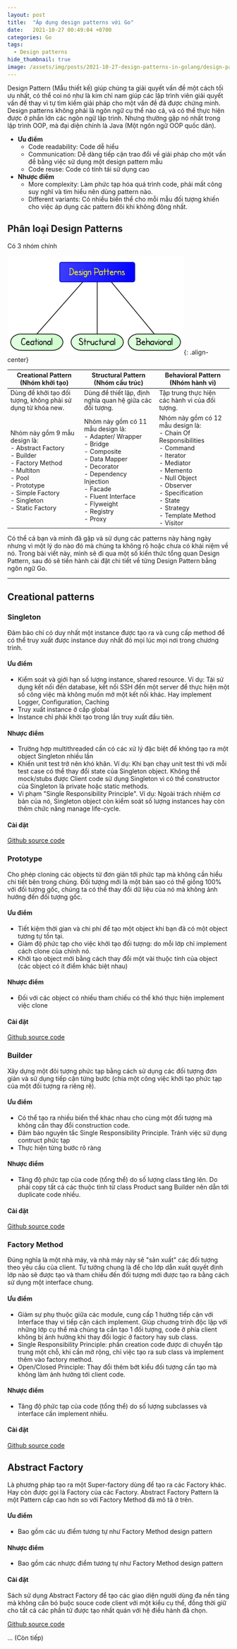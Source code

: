 ```yaml
---
layout: post
title:  "Áp dụng design patterns với Go"
date:   2021-10-27 00:49:04 +0700
categories: Go
tags:
  - Design patterns
hide_thumbnail: true
image: /assets/img/posts/2021-10-27-design-patterns-in-golang/design-patterns.png
---
```


Design Pattern (Mẫu thiết kế) giúp chúng ta giải quyết vấn đề một cách tối ưu nhất, có thể coi nó như là kim chỉ nam giúp các lập trình viên giải quyết vấn đề thay vì tự tìm kiếm giải pháp cho một vấn đề đã được chứng minh. Design patterns không phải là ngôn ngữ cụ thể nào cả, và có thể thực hiện được ở phần lớn các ngôn ngữ lập trình. Nhưng thường gặp nó nhất trong lập trình OOP, mà đại diện chính là Java (Một ngôn ngữ OOP quốc dân).

- **Ưu điểm**
  - Code readability: Code dễ hiểu
  - Communication: Dễ dàng tiếp cận trao đổi về giải pháp cho một vấn đề bằng việc sử dụng một design pattern mẫu
  - Code reuse: Code có tính tái sử dụng cao
- **Nhược điểm**
  - More complexity: Làm phức tạp hóa quá trình code, phải mất công suy nghĩ và tìm hiểu nên dùng pattern nào.
  - Different variants: Có nhiều biến thể cho mỗi mẫu đối tượng khiến cho việc áp dụng các pattern đôi khi không đông nhất.

## Phân loại Design Patterns

Có 3 nhóm chính

![](/assets/img/posts/2021-10-27-design-patterns-in-golang/design-patterns-categories.png){: .align-center}

| **Creational Pattern<br>(Nhóm khởi tạo)** | **Structural Pattern<br>(Nhóm cấu trúc)** | **Behavioral Pattern<br>(Nhóm hành vi)** |
|---|---|---|
| Dùng để khởi tạo đối tượng, không phải sử dụng từ khóa new. | Dùng để thiết lập, định nghĩa quan hệ giữa các đối tượng. | Tập trung thực hiện các hành vi của đối tượng. |
| Nhóm này gồm 9 mẫu design là:<br>- Abstract Factory<br>- Builder<br>- Factory Method<br>- Multiton<br>- Pool<br>- Prototype<br>- Simple Factory<br>- Singleton<br>- Static Factory | Nhóm này gồm có 11 mẫu design là:<br>- Adapter/ Wrapper<br>- Bridge<br>- Composite<br>- Data Mapper<br>- Decorator<br>- Dependency Injection<br>- Facade<br>- Fluent Interface<br>- Flyweight<br>- Registry<br>- Proxy | Nhóm này gồm có 12 mẫu design là:<br>- Chain Of Responsibilities<br>- Command<br>- Iterator<br>- Mediator<br>- Memento<br>- Null Object<br>- Observer<br>- Specification<br>- State<br>- Strategy<br>- Template Method<br>- Visitor |

Có thể cả bạn và mình đã gặp và sử dụng các patterns này hàng ngày nhưng vì một lý do nào đó mà chúng ta không rõ hoặc chưa có khái niệm về nó. Trong bài viết này, mình sẽ đi qua một số kiến thức tổng quan Design Pattern, sau đó sẽ tiến hành cài đặt chi tiết về từng Design Pattern bằng ngôn ngữ Go.

---
## Creational patterns

### Singleton

Đảm bảo chỉ có duy nhất một instance được tạo ra và cung cấp method để có thể truy xuất được instance duy nhất đó mọi lúc mọi nơi trong chương trình.

#### Ưu điểm
- Kiểm soát và giới hạn số lượng instance, shared resource. Ví dụ: Tái sử dụng kết nối đến database, kết nối SSH đến một server để thực hiện một số công việc mà không muốn mở một kết nối khác. Hay implement Logger, Configuration, Caching
- Truy xuất instance ở cấp global
- Instance chỉ phải khởi tạo trong lần truy xuất đầu tiên.

#### Nhược điểm
- Trường hợp multithreaded cần có các xử lý đặc biệt để không tạo ra một object Singleton nhiều lần
- Khiến unit test trở nên khó khăn. Ví dụ: Khi bạn chạy unit test thì với mỗi test case có thể thay đổi state của Singleton object. Không thể mock/stubs được Client code sử dụng Singleton vì có thể constructor của Singleton là private hoặc static methods.
- Vi phạm "Single Responsibility Principle". Ví dụ: Ngoài trách nhiệm cơ bản của nó, Singleton object còn kiểm soát số lượng instances hay còn thêm chức năng manage life-cycle.

#### Cài đặt

[Github source code](https://github.com/euclid1990/design-patterns-in-go/tree/main/creational_pattern/singleton)

### Prototype

Cho phép cloning các objects từ đơn giản tới phức tạp mà không cần hiểu chi tiết bên trong chúng. Đối tượng mới là một bản sao có thể giống 100% với đối tượng gốc, chúng ta có thể thay đổi dữ liệu của nó mà không ảnh hưởng đến đối tượng gốc.

#### Ưu điểm
- Tiết kiệm thời gian và chi phí để tạo một object khi bạn đã có một object tương tự tồn tại.
- Giảm độ phức tạp cho việc khởi tạo đối tượng: do mỗi lớp chỉ implement cách clone của chính nó.
- Khởi tạo object mới bằng cách thay đổi một vài thuộc tính của object (các object có ít điểm khác biệt nhau)

#### Nhược điểm
- Đối với các object có nhiều tham chiếu có thể khó thực hiện implement việc clone

#### Cài đặt

[Github source code](https://github.com/euclid1990/design-patterns-in-go/tree/main/creational_pattern/prototype)

### Builder

Xây dựng một đôi tượng phức tạp bằng cách sử dụng các đối tượng đơn giản và sử dụng tiếp cận từng bước (chia một công việc khởi tạo phức tạp của một đối tượng ra riêng rẽ).

#### Ưu điểm
- Có thể tạo ra nhiều biến thể khác nhau cho cùng một đối tượng mà không cần thay đổi construction code.
- Đảm bảo nguyên tắc Single Responsibility Principle. Tránh việc sử dụng contruct phức tạp
- Thực hiện từng bước rõ ràng

#### Nhược điểm
- Tăng độ phức tạp của code (tổng thể) do số lượng class tăng lên. Do phải copy tất cả các thuộc tình từ class Product sang Builder nên dẫn tới duplicate code nhiều.


#### Cài đặt
[Github source code](https://github.com/euclid1990/design-patterns-in-go/tree/main/creational_pattern/builder)

### Factory Method

Đúng nghĩa là một nhà máy, và nhà máy này sẽ "sản xuất" các đối tượng theo yêu cầu của client. Tư tưởng chung là để cho lớp dẫn xuất quyết định lớp nào sẽ được tạo và tham chiếu đến đối tượng mới được tạo ra bằng cách sử dụng một interface chung.

#### Ưu điểm
- Giảm sự phụ thuộc giữa các module, cung cấp 1 hướng tiếp cận với Interface thay vì tiếp cận cách implement. Giúp chuơng trình độc lập với những lớp cụ thể mà chúng ta cần tạo 1 đối tượng, code ở phía client không bị ảnh hưởng khi thay đổi logic ở factory hay sub class.
- Single Responsibility Principle: phần creation code được di chuyển tập trung một chỗ, khi cần mở rộng, chỉ việc tạo ra sub class và implement thêm vào factory method.
- Open/Closed Principle: Thay đổi thêm bớt kiểu đối tượng cần tạo mà không làm ảnh hưởng tới client code.

#### Nhược điểm
- Tăng độ phức tạp của code (tổng thể) do số lượng subclasses và interface cần implement nhiều.

#### Cài đặt
[Github source code](https://github.com/euclid1990/design-patterns-in-go/tree/main/creational_pattern/factory_method)


## Abstract Factory

Là phương pháp tạo ra một Super-factory dùng để tạo ra các Factory khác. Hay còn được gọi là Factory của các Factory. Abstract Factory Pattern là một Pattern cấp cao hơn so với Factory Method đã mô tả ở trên.

#### Ưu điểm
- Bao gồm các ưu điểm tương tự như Factory Method design pattern

#### Nhược điểm
- Bao gồm các nhược điểm tương tự như Factory Method design pattern

#### Cài đặt
Sách sử dụng Abstract Factory để tạo các giao diện người dùng đa nền tảng mà không cần bó buộc souce code client với một kiểu cụ thể, đồng thời giữ cho tất cả các phần tử được tạo nhất quán với hệ điều hành đã chọn.

[Github source code](https://github.com/euclid1990/design-patterns-in-go/tree/main/creational_pattern/abstract_factory)

... (Còn tiếp)
